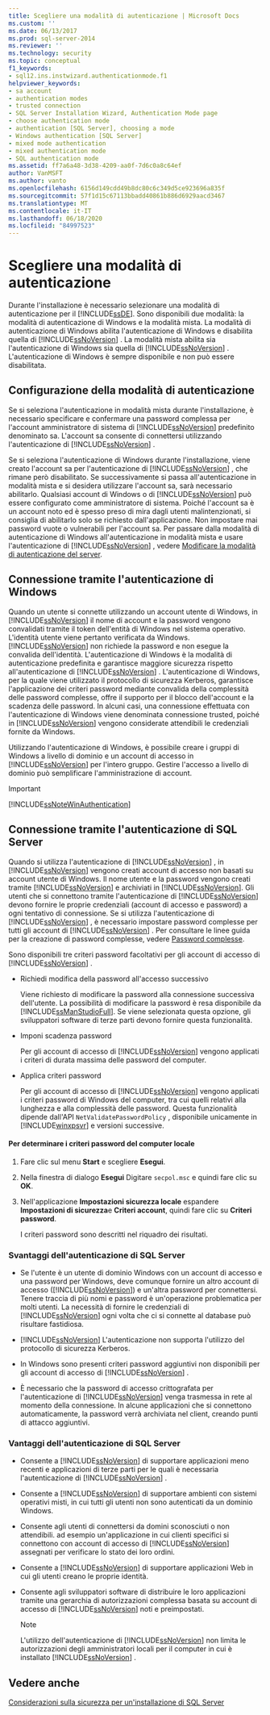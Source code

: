 ```yaml
---
title: Scegliere una modalità di autenticazione | Microsoft Docs
ms.custom: ''
ms.date: 06/13/2017
ms.prod: sql-server-2014
ms.reviewer: ''
ms.technology: security
ms.topic: conceptual
f1_keywords:
- sql12.ins.instwizard.authenticationmode.f1
helpviewer_keywords:
- sa account
- authentication modes
- trusted connection
- SQL Server Installation Wizard, Authentication Mode page
- choose authentication mode
- authentication [SQL Server], choosing a mode
- Windows authentication [SQL Server]
- mixed mode authentication
- mixed authentication mode
- SQL authentication mode
ms.assetid: ff7a6a48-3d38-4209-aa0f-7d6c0a8c64ef
author: VanMSFT
ms.author: vanto
ms.openlocfilehash: 6156d149cdd49b8dc80c6c349d5ce923696a835f
ms.sourcegitcommit: 57f1d15c67113bbadd40861b886d6929aacd3467
ms.translationtype: MT
ms.contentlocale: it-IT
ms.lasthandoff: 06/18/2020
ms.locfileid: "84997523"
---
```

# <a name="choose-an-authentication-mode"></a>Scegliere una modalità di autenticazione
  Durante l'installazione è necessario selezionare una modalità di autenticazione per il [!INCLUDE[ssDE](../../includes/ssde-md.md)]. Sono disponibili due modalità: la modalità di autenticazione di Windows e la modalità mista. La modalità di autenticazione di Windows abilita l'autenticazione di Windows e disabilita quella di [!INCLUDE[ssNoVersion](../../includes/ssnoversion-md.md)] . La modalità mista abilita sia l'autenticazione di Windows sia quella di [!INCLUDE[ssNoVersion](../../includes/ssnoversion-md.md)] . L'autenticazione di Windows è sempre disponibile e non può essere disabilitata.  
  
## <a name="configuring-the-authentication-mode"></a>Configurazione della modalità di autenticazione  
 Se si seleziona l'autenticazione in modalità mista durante l'installazione, è necessario specificare e confermare una password complessa per l'account amministratore di sistema di [!INCLUDE[ssNoVersion](../../includes/ssnoversion-md.md)] predefinito denominato sa. L'account sa consente di connettersi utilizzando l'autenticazione di [!INCLUDE[ssNoVersion](../../includes/ssnoversion-md.md)] .  
  
 Se si seleziona l'autenticazione di Windows durante l'installazione, viene creato l'account sa per l'autenticazione di [!INCLUDE[ssNoVersion](../../includes/ssnoversion-md.md)] , che rimane però disabilitato. Se successivamente si passa all'autenticazione in modalità mista e si desidera utilizzare l'account sa, sarà necessario abilitarlo. Qualsiasi account di Windows o di [!INCLUDE[ssNoVersion](../../includes/ssnoversion-md.md)] può essere configurato come amministratore di sistema. Poiché l'account sa è un account noto ed è spesso preso di mira dagli utenti malintenzionati, si consiglia di abilitarlo solo se richiesto dall'applicazione. Non impostare mai password vuote o vulnerabili per l'account sa. Per passare dalla modalità di autenticazione di Windows all'autenticazione in modalità mista e usare l'autenticazione di [!INCLUDE[ssNoVersion](../../includes/ssnoversion-md.md)] , vedere [Modificare la modalità di autenticazione del server](../../database-engine/configure-windows/change-server-authentication-mode.md).  
  
## <a name="connecting-through-windows-authentication"></a>Connessione tramite l'autenticazione di Windows  
 Quando un utente si connette utilizzando un account utente di Windows, in [!INCLUDE[ssNoVersion](../../includes/ssnoversion-md.md)] il nome di account e la password vengono convalidati tramite il token dell'entità di Windows nel sistema operativo. L'identità utente viene pertanto verificata da Windows. [!INCLUDE[ssNoVersion](../../includes/ssnoversion-md.md)] non richiede la password e non esegue la convalida dell'identità. L'autenticazione di Windows è la modalità di autenticazione predefinita e garantisce maggiore sicurezza rispetto all'autenticazione di [!INCLUDE[ssNoVersion](../../includes/ssnoversion-md.md)] . L'autenticazione di Windows, per la quale viene utilizzato il protocollo di sicurezza Kerberos, garantisce l'applicazione dei criteri password mediante convalida della complessità delle password complesse, offre il supporto per il blocco dell'account e la scadenza delle password. In alcuni casi, una connessione effettuata con l'autenticazione di Windows viene denominata connessione trusted, poiché in [!INCLUDE[ssNoVersion](../../includes/ssnoversion-md.md)] vengono considerate attendibili le credenziali fornite da Windows.  
  
 Utilizzando l'autenticazione di Windows, è possibile creare i gruppi di Windows a livello di dominio e un account di accesso in [!INCLUDE[ssNoVersion](../../includes/ssnoversion-md.md)] per l'intero gruppo. Gestire l'accesso a livello di dominio può semplificare l'amministrazione di account.  
  
> [!IMPORTANT]  
>  [!INCLUDE[ssNoteWinAuthentication](../../includes/ssnotewinauthentication-md.md)]  
  
## <a name="connecting-through-sql-server-authentication"></a>Connessione tramite l'autenticazione di SQL Server  
 Quando si utilizza l'autenticazione di [!INCLUDE[ssNoVersion](../../includes/ssnoversion-md.md)] , in [!INCLUDE[ssNoVersion](../../includes/ssnoversion-md.md)] vengono creati account di accesso non basati su account utente di Windows. Il nome utente e la password vengono creati tramite [!INCLUDE[ssNoVersion](../../includes/ssnoversion-md.md)] e archiviati in [!INCLUDE[ssNoVersion](../../includes/ssnoversion-md.md)]. Gli utenti che si connettono tramite l'autenticazione di [!INCLUDE[ssNoVersion](../../includes/ssnoversion-md.md)] devono fornire le proprie credenziali (account di accesso e password) a ogni tentativo di connessione. Se si utilizza l'autenticazione di [!INCLUDE[ssNoVersion](../../includes/ssnoversion-md.md)] , è necessario impostare password complesse per tutti gli account di [!INCLUDE[ssNoVersion](../../includes/ssnoversion-md.md)] . Per consultare le linee guida per la creazione di password complesse, vedere [Password complesse](strong-passwords.md).  
  
 Sono disponibili tre criteri password facoltativi per gli account di accesso di [!INCLUDE[ssNoVersion](../../includes/ssnoversion-md.md)] .  
  
-   Richiedi modifica della password all'accesso successivo  
  
     Viene richiesto di modificare la password alla connessione successiva dell'utente. La possibilità di modificare la password è resa disponibile da [!INCLUDE[ssManStudioFull](../../includes/ssmanstudiofull-md.md)]. Se viene selezionata questa opzione, gli sviluppatori software di terze parti devono fornire questa funzionalità.  
  
-   Imponi scadenza password  
  
     Per gli account di accesso di [!INCLUDE[ssNoVersion](../../includes/ssnoversion-md.md)] vengono applicati i criteri di durata massima delle password del computer.  
  
-   Applica criteri password  
  
     Per gli account di accesso di [!INCLUDE[ssNoVersion](../../includes/ssnoversion-md.md)] vengono applicati i criteri password di Windows del computer, tra cui quelli relativi alla lunghezza e alla complessità delle password. Questa funzionalità dipende dall'API `NetValidatePasswordPolicy` , disponibile unicamente in [!INCLUDE[winxpsvr](../../includes/winxpsvr-md.md)] e versioni successive.  
  
#### <a name="to-determine-the-password-policies-of-the-local-computer"></a>Per determinare i criteri password del computer locale  
  
1.  Fare clic sul menu **Start** e scegliere **Esegui**.  
  
2.  Nella finestra di dialogo **Esegui** Digitare `secpol.msc` e quindi fare clic su **OK**.  
  
3.  Nell'applicazione **Impostazioni sicurezza locale** espandere **Impostazioni di sicurezza**e **Criteri account**, quindi fare clic su **Criteri password**.  
  
     I criteri password sono descritti nel riquadro dei risultati.  
  
### <a name="disadvantages-of-sql-server-authentication"></a>Svantaggi dell'autenticazione di SQL Server  
  
-   Se l'utente è un utente di dominio Windows con un account di accesso e una password per Windows, deve comunque fornire un altro account di accesso ([!INCLUDE[ssNoVersion](../../includes/ssnoversion-md.md)]) e un'altra password per connettersi. Tenere traccia di più nomi e password è un'operazione problematica per molti utenti. La necessità di fornire le credenziali di [!INCLUDE[ssNoVersion](../../includes/ssnoversion-md.md)] ogni volta che ci si connette al database può risultare fastidiosa.  
  
-   [!INCLUDE[ssNoVersion](../../includes/ssnoversion-md.md)] L'autenticazione non supporta l'utilizzo del protocollo di sicurezza Kerberos.  
  
-   In Windows sono presenti criteri password aggiuntivi non disponibili per gli account di accesso di [!INCLUDE[ssNoVersion](../../includes/ssnoversion-md.md)] .  
  
-   È necessario che la password di accesso crittografata per l'autenticazione di [!INCLUDE[ssNoVersion](../../includes/ssnoversion-md.md)] venga trasmessa in rete al momento della connessione. In alcune applicazioni che si connettono automaticamente, la password verrà archiviata nel client, creando punti di attacco aggiuntivi.  
  
### <a name="advantages-of-sql-server-authentication"></a>Vantaggi dell'autenticazione di SQL Server  
  
-   Consente a [!INCLUDE[ssNoVersion](../../includes/ssnoversion-md.md)] di supportare applicazioni meno recenti e applicazioni di terze parti per le quali è necessaria l'autenticazione di [!INCLUDE[ssNoVersion](../../includes/ssnoversion-md.md)] .  
  
-   Consente a [!INCLUDE[ssNoVersion](../../includes/ssnoversion-md.md)] di supportare ambienti con sistemi operativi misti, in cui tutti gli utenti non sono autenticati da un dominio Windows.  
  
-   Consente agli utenti di connettersi da domini sconosciuti o non attendibili. ad esempio un'applicazione in cui clienti specifici si connettono con account di accesso di [!INCLUDE[ssNoVersion](../../includes/ssnoversion-md.md)] assegnati per verificare lo stato dei loro ordini.  
  
-   Consente a [!INCLUDE[ssNoVersion](../../includes/ssnoversion-md.md)] di supportare applicazioni Web in cui gli utenti creano le proprie identità.  
  
-   Consente agli sviluppatori software di distribuire le loro applicazioni tramite una gerarchia di autorizzazioni complessa basata su account di accesso di [!INCLUDE[ssNoVersion](../../includes/ssnoversion-md.md)] noti e preimpostati.  
  
    > [!NOTE]  
    >  L'utilizzo dell'autenticazione di [!INCLUDE[ssNoVersion](../../includes/ssnoversion-md.md)] non limita le autorizzazioni degli amministratori locali per il computer in cui è installato [!INCLUDE[ssNoVersion](../../includes/ssnoversion-md.md)] .  
  
## <a name="see-also"></a>Vedere anche  
 [Considerazioni sulla sicurezza per un'installazione di SQL Server](../../sql-server/install/security-considerations-for-a-sql-server-installation.md)  
  
  
